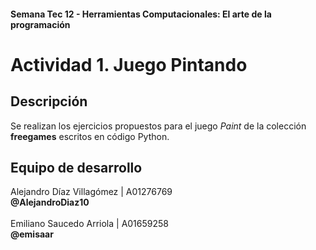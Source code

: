 #### Semana Tec 12 - Herramientas Computacionales: El arte de la programación
# Actividad 1. Juego Pintando

## Descripción
Se realizan los ejercicios propuestos para el juego *Paint* de la colección **freegames** escritos en código Python.

## Equipo de desarrollo
Alejandro Díaz Villagómez | A01276769 \
**@AlejandroDiaz10** \
\
Emiliano Saucedo Arriola | A01659258 \
**@emisaar**
